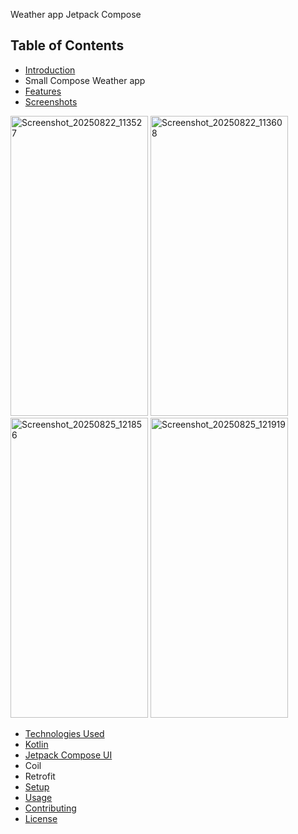 Weather app Jetpack Compose

## Table of Contents
- [Introduction](#introduction)
- Small Compose Weather app 
- [Features](#features)
- [Screenshots](#screenshots)


<img width="220" height="480" alt="Screenshot_20250822_113527" src="https://github.com/user-attachments/assets/81b2e1f3-9b14-45d9-8253-186945a3ab48" />

<img width="220" height="480" alt="Screenshot_20250822_113608" src="https://github.com/user-attachments/assets/e1f27127-c60b-4689-a96e-adddc73e2281" />

<img width="220" height="480" alt="Screenshot_20250825_121856" src="https://github.com/user-attachments/assets/24722ed9-53be-4eef-9b6e-564e3426056b" />

<img width="220" height="480" alt="Screenshot_20250825_121919" src="https://github.com/user-attachments/assets/68cd952b-74e2-420a-bde8-976d4c24921d" />







- [Technologies Used](#technologies-used)
- [Kotlin](https://kotlinlang.org/)
- [Jetpack Compose UI](https://developer.android.com/compose)
- Coil
- Retrofit
- [Setup](#setup)
- [Usage](#usage)
- [Contributing](#contributing)
- [License](#license)


